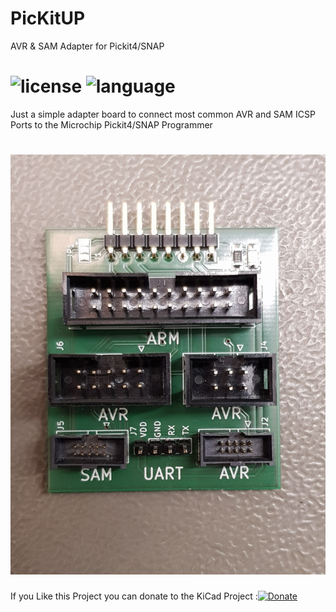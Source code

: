 # PicKitUP

AVR & SAM Adapter for Pickit4/SNAP 

![license](https://img.shields.io/github/license/Gabse/PicKitUP) ![language](https://img.shields.io/github/languages/top/Gabse/PicKitUP)
=
Just a simple adapter board to connect most common AVR and SAM ICSP Ports to the Microchip Pickit4/SNAP Programmer

![Picture](Pictures/20201127_192556.jpg)
=
If you Like this Project you can donate to the KiCad Project :[![Donate](https://img.shields.io/badge/Support%20Kicad-Donate-green)](https://donate.cernandsocietyfoundation.cern/b/my-donation?cid=4&_cv=1)  
